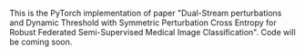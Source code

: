 This is the PyTorch implementation of paper "Dual-Stream perturbations and Dynamic Threshold with Symmetric Perturbation
Cross Entropy for Robust Federated Semi-Supervised Medical Image
Classification". Code will be coming soon.
